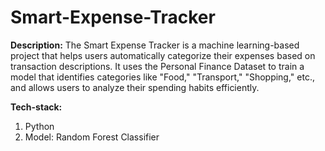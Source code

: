 # Smart-Expense-Tracker

**Description:**
The Smart Expense Tracker is a machine learning-based project that helps users automatically categorize their expenses based on transaction descriptions. It uses the Personal Finance Dataset to train a model that identifies categories like "Food," "Transport," "Shopping," etc., and allows users to analyze their spending habits efficiently.

**Tech-stack:**
1. Python
2. Model: Random Forest Classifier
